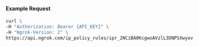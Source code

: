 
#### Example Request
```bash
curl \
-H "Authorization: Bearer {API_KEY}" \
-H "Ngrok-Version: 2" \
https://api.ngrok.com/ip_policy_rules/ipr_2NCiBA0KcgwoAVzlL3DNPSXwyov
